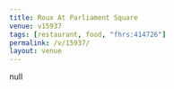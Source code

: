 ```yaml
---
title: Roux At Parliament Square
venue: v15937
tags: [restaurant, food, "fhrs:414726"]
permalink: /v/15937/
layout: venue
---
```

null